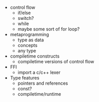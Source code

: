 * control flow
  * if/else
  * switch?
  * while
  * maybe some sort of for loop?
* metaprogramming
  * type as data
  * concepts
  * any type
* compiletime constructs
  * compiletime versions of control flow
* FFI
  * import a c/c++ lexer
* Type features
  * pointers and references
  * const?
  * compiletime/runtime